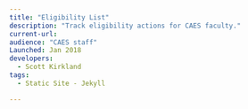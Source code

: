 ```yaml
---
title: "Eligibility List"
description: "Track eligibility actions for CAES faculty."
current-url:
audience: "CAES staff"
Launched: Jan 2018
developers:
  - Scott Kirkland
tags:
  - Static Site - Jekyll

---
```

